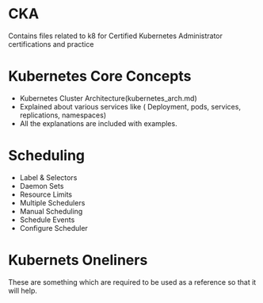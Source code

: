 # CKA
Contains files related to k8 for Certified Kubernetes Administrator certifications and practice

# Kubernetes Core Concepts
- Kubernetes Cluster Architecture(kubernetes_arch.md)
- Explained about various services like ( Deployment, pods, services, replications, namespaces)
- All the explanations are included with examples.

# Scheduling
- Label & Selectors
- Daemon Sets
- Resource Limits
- Multiple Schedulers
- Manual Scheduling
- Schedule Events
- Configure Scheduler

# Kubernets Oneliners
These are something which are required to be used as a reference so that it will help.

